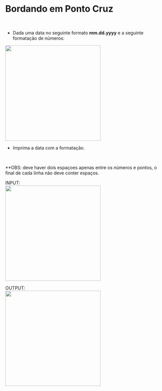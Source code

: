 # Bordando em Ponto Cruz

<br>

* Dada uma data no seguinte formato **mm.dd.yyyy**  e a seguinte formatação de números:


<img src="https://user-images.githubusercontent.com/114660028/232585312-61ddbf54-9991-4cd3-b26f-7b392b2f1eb8.png" width="300" heigth="400">

* Imprima a data com a formatação.
<br>

**OBS: deve haver dois espaçoes apenas entre os números e pontos, o final de cada linha não deve conter espaços.

INPUT:
<br>
<img src="https://user-images.githubusercontent.com/114660028/232585897-02ea12c1-3d7d-4750-9087-3e5094abf94a.png" width="300" heigth="400">

OUTPUT:
<br>
<img src="https://user-images.githubusercontent.com/114660028/232585832-ff624e2c-7544-423e-994f-8bbd5dab16de.png" width="300" heigth="400">



